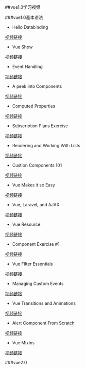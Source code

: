 ##vue1.0学习视频

###vue1.0基本语法

- Hello Databinding

[视频链接](http://7xo7bi.com1.z0.glb.clouddn.com/vue1.0/1Hello%20Databinding.mp4)

- Vue Show

[视频链接](http://7xo7bi.com1.z0.glb.clouddn.com/vue1.0/2Vue%20Show.mp4)

- Event Handling

[视频链接](http://7xo7bi.com1.z0.glb.clouddn.com/vue1.0/3Event%20Handling.mp4)

- A peek into Components

[视频链接](http://7xo7bi.com1.z0.glb.clouddn.com/vue1.0/4A%20peek%20into%20Components.mp4)

- Computed Properties

[视频链接](http://7xo7bi.com1.z0.glb.clouddn.com/vue1.0/5Computed%20Properties.mp4)

- Subscription Plans Exercise

[视频链接](http://7xo7bi.com1.z0.glb.clouddn.com/vue1.0/6Subscription%20Plans%20Exercise.mp4)

- Rendering and Working With Lists

[视频链接](http://7xo7bi.com1.z0.glb.clouddn.com/vue1.0/7Rendering%20and%20Working%20With%20Lists.mp4)

- Custion Components 101

[视频链接](http://7xo7bi.com1.z0.glb.clouddn.com/vue1.0/8Custion%20Components%20101.mp4)

- Vue Makes it so Easy

[视频链接](http://7xo7bi.com1.z0.glb.clouddn.com/vue1.0/9Vue%20Makes%20it%20so%20Easy.mp4)

- Vue, Laravel, and AJAX

[视频链接](http://7xo7bi.com1.z0.glb.clouddn.com/vue1.0/10Vue,%20Laravel,%20and%20AJAX.mp4)

- Vue Resource

[视频链接](http://7xo7bi.com1.z0.glb.clouddn.com/vue1.0/11Vue%20Resource.mp4)

- Component Exercise #1

[视频链接](http://7xo7bi.com1.z0.glb.clouddn.com/vue1.0/12Component%20Exercise%20%231.mp4)

- Vue Filter Essentials

[视频链接](http://7xo7bi.com1.z0.glb.clouddn.com/vue1.0/14Vue%20Filter%20Essentials.mp4)

- Managing Custom Events

[视频链接](http://7xo7bi.com1.z0.glb.clouddn.com/vue1.0/15Managing%20Custom%20Events.mp4)

- Vue Transitions and Animations

[视频链接](http://7xo7bi.com1.z0.glb.clouddn.com/vue1.0/17Vue%20Transitions%20and%20Animations.mp4)

- Alert Component From Scratch

[视频链接](http://7xo7bi.com1.z0.glb.clouddn.com/vue1.0/21Alert%20Component%20From%20Scratch.mp4)

- Vue Mixins

[视频链接](http://7xo7bi.com1.z0.glb.clouddn.com/vue1.0/22Vue%20Mixins.mp4)

###vue2.0